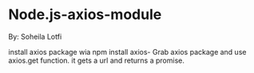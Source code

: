 # Node.js-axios-module

By:
Soheila Lotfi

install axios package wia npm install axios- Grab axios package and use axios.get function. it gets a url and returns a promise.
